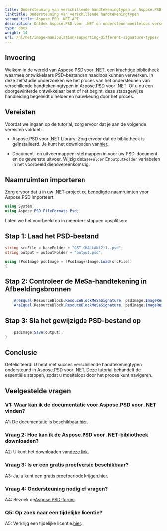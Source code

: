 ```yaml
---
title: Ondersteuning van verschillende handtekeningtypen in Aspose.PSD voor .NET
linktitle: Ondersteuning van verschillende handtekeningtypen
second_title: Aspose.PSD .NET-API
description: Ontdek Aspose.PSD voor .NET en ondersteun moeiteloos verschillende handtekeningtypen in uw PSD-bestanden.
type: docs
weight: 14
url: /nl/net/image-manipulation/supporting-different-signature-types/
---
```

## Invoering

Welkom in de wereld van Aspose.PSD voor .NET, een krachtige bibliotheek waarmee ontwikkelaars PSD-bestanden naadloos kunnen verwerken. In deze zelfstudie onderzoeken we het proces van het ondersteunen van verschillende handtekeningtypen in Aspose.PSD voor .NET. Of u nu een doorgewinterde ontwikkelaar bent of net begint, deze stapsgewijze handleiding begeleidt u helder en nauwkeurig door het proces.

## Vereisten

Voordat we ingaan op de tutorial, zorg ervoor dat je aan de volgende vereisten voldoet:

-  Aspose.PSD voor .NET Library: Zorg ervoor dat de bibliotheek is geïnstalleerd. Je kunt het downloaden van[hier](https://releases.aspose.com/psd/net/).

-  Document- en uitvoermappen: stel mappen in voor uw PSD-document en de gewenste uitvoer. Wijzig de`baseFolder` En`outputFolder` variabelen in het voorbeeld dienovereenkomstig.

## Naamruimten importeren

Zorg ervoor dat u in uw .NET-project de benodigde naamruimten voor Aspose.PSD importeert:

```csharp
using System;
using Aspose.PSD.FileFormats.Psd;
```

Laten we het voorbeeld nu in meerdere stappen opsplitsen:

## Stap 1: Laad het PSD-bestand

```csharp
string srcFile = baseFolder + "GST-CHALLAN(2)1..psd";
string output = outputFolder + "output.psd";

using (PsdImage psdImage = (PsdImage)Image.Load(srcFile))
{
```

## Stap 2: Controleer de MeSa-handtekening in Afbeeldingsbronnen

```csharp
    AreEqual(ResourceBlock.ResouceBlockMeSaSignature, psdImage.ImageResources[23].Signature);
    AreEqual(ResourceBlock.ResouceBlockMeSaSignature, psdImage.ImageResources[24].Signature);
```

## Stap 3: Sla het gewijzigde PSD-bestand op

```csharp
    psdImage.Save(output);
}
```

## Conclusie

Gefeliciteerd! U hebt met succes verschillende handtekeningtypen ondersteund in Aspose.PSD voor .NET. Deze tutorial behandelt de essentiële stappen, zodat u moeiteloos door het proces kunt navigeren.

## Veelgestelde vragen

### V1: Waar kan ik de documentatie voor Aspose.PSD voor .NET vinden?

 A1: De documentatie is beschikbaar.[hier](https://reference.aspose.com/psd/net/).

### Vraag 2: Hoe kan ik de Aspose.PSD voor .NET-bibliotheek downloaden?

 A2: U kunt het downloaden van[deze link](https://releases.aspose.com/psd/net/).

### Vraag 3: Is er een gratis proefversie beschikbaar?

 A3: Ja, u kunt een gratis proefperiode krijgen.[hier](https://releases.aspose.com/).

### Vraag 4: Ondersteuning nodig of vragen?

 A4: Bezoek de[Aspose.PSD-forum](https://forum.aspose.com/c/psd/34).

### Q5: Op zoek naar een tijdelijke licentie?

 A5: Verkrijg een tijdelijke licentie.[hier](https://purchase.aspose.com/temporary-license/).
